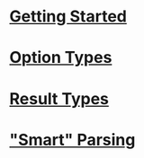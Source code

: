 # [Getting Started](oxide.md)
# [Option Types](options.md)
# [Result Types](results.md)
# ["Smart" Parsing](parse.md)